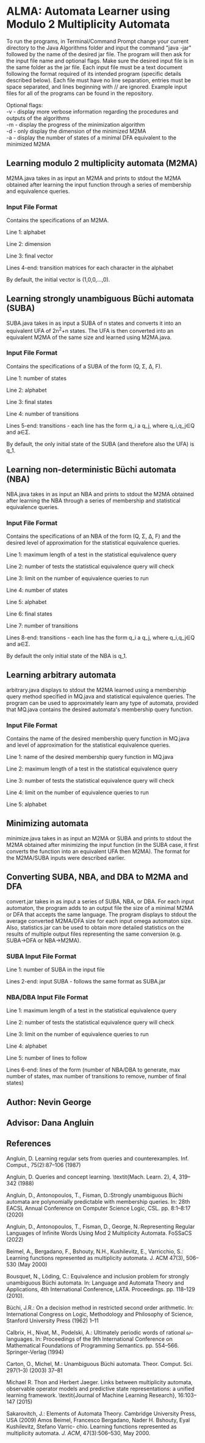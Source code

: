 # ALMA: Automata Learner using Modulo 2 Multiplicity Automata
To run the programs, in Terminal/Command Prompt change your current directory to the Java Algorithms folder and input the command "java -jar" followed by the name of the desired jar file. The program will then ask for the input file name and optional flags. Make sure the desired input file is in the same folder as the jar file. Each input file must be a text document following the format required of its intended program (specific details described below). Each file must have no line separation, entries must be space separated, and lines beginning with // are ignored. Example input files for all of the programs can be found in the repository.

Optional flags:\
-v - display more verbose information regarding the procedures and outputs of the algorithms\
-m - display the progress of the minimization algorithm\
-d - only display the dimension of the minimized M2MA\
-a - display the number of states of a minimal DFA equivalent to the minimized M2MA

## Learning modulo 2 multiplicity automata (M2MA)
M2MA.java takes in as input an M2MA and prints to stdout the M2MA obtained after learning the input function through a series of membership and equivalence queries.

### Input File Format
Contains the specifications of an M2MA.

Line 1: alphabet

Line 2: dimension

Line 3: final vector

Lines 4-end: transition matrices for each character in the alphabet

By default, the initial vector is (1,0,0,...,0).

## Learning strongly unambiguous Büchi automata (SUBA)
SUBA.java takes in as input a SUBA of n states and converts it into an equivalent UFA of 2n<sup>2</sup>+n states. The UFA is then converted into an equivalent M2MA of the same size and learned using M2MA.java.

### Input File Format
Contains the specifications of a SUBA of the form (Q, Σ, ∆, F).

Line 1: number of states

Line 2: alphabet

Line 3: final states

Line 4: number of transitions

Lines 5-end: transitions - each line has the form q_i a q_j, where q_i,q_j∈Q and a∈Σ.

By default, the only initial state of the SUBA (and therefore also the UFA) is q_1.

## Learning non-deterministic Büchi automata (NBA)
NBA.java takes in as input an NBA and prints to stdout the M2MA obtained after learning the NBA through a series of membership and statistical equivalence queries.

### Input File Format
Contains the specifications of an NBA of the form (Q, Σ, ∆, F) and the desired level of approximation for the statistical equivalence queries.

Line 1: maximum length of a test in the statistical equivalence query

Line 2: number of tests the statistical equivalence query will check

Line 3: limit on the number of equivalence queries to run

Line 4: number of states

Line 5: alphabet

Line 6: final states

Line 7: number of transitions

Lines 8-end: transitions - each line has the form q_i a q_j, where q_i,q_j∈Q and a∈Σ.

By default the only initial state of the NBA is q_1.

## Learning arbitrary automata
arbitrary.java displays to stdout the M2MA learned using a membership query method specified in MQ.java and statistical equivalence queries. The program can be used to approximately learn any type of automata, provided that MQ.java contains the desired automata's membership query function.

### Input File Format
Contains the name of the desired membership query function in MQ.java and level of approximation for the statistical equivalence queries.

Line 1: name of the desired membership query function in MQ.java

Line 2: maximum length of a test in the statistical equivalence query

Line 3: number of tests the statistical equivalence query will check

Line 4: limit on the number of equivalence queries to run

Line 5: alphabet

## Minimizing automata
minimize.java takes in as input an M2MA or SUBA and prints to stdout the M2MA obtained after minimizing the input function (in the SUBA case, it first converts the function into an equivalent UFA then M2MA). The format for the M2MA/SUBA inputs were described earlier.

## Converting SUBA, NBA, and DBA to M2MA and DFA
convert.jar takes in as input a series of SUBA, NBA, or DBA. For each input automaton, the program adds to an output file the size of a minimal M2MA or DFA that accepts the same language. The program displays to stdout the average converted M2MA/DFA size for each input omega automaton size. Also, statistics.jar can be used to obtain more detailed statistics on the results of multiple output files representing the same conversion (e.g. SUBA->DFA or NBA->M2MA).

### SUBA Input File Format
Line 1: number of SUBA in the input file

Lines 2-end: input SUBA - follows the same format as SUBA.jar

### NBA/DBA Input File Format
Line 1: maximum length of a test in the statistical equivalence query

Line 2: number of tests the statistical equivalence query will check

Line 3: limit on the number of equivalence queries to run

Line 4: alphabet

Line 5: number of lines to follow

Lines 6-end: lines of the form (number of NBA/DBA to generate, max number of states, max number of transitions to remove, number of final states)

## Author: Nevin George

## Advisor: Dana Angluin

## References
Angluin, D. Learning regular sets from queries and counterexamples. Inf. Comput., 75(2):87–106 (1987)

Angluin, D. Queries and concept learning. \textit{Mach. Learn. 2}, 4, 319–342 (1988)

Angluin, D., Antonopoulos, T., Fisman, D.:Strongly unambiguous Büchi automata are polynomially predictable with membership queries. In: 28th EACSL Annual Conference on Computer Science Logic, CSL. pp. 8:1–8:17 (2020)

Angluin, D., Antonopoulos, T., Fisman, D., George, N.:Representing Regular Languages of Infinite Words Using Mod 2 Multiplicity Automata. FoSSaCS (2022)

Beimel, A., Bergadano, F., Bshouty, N.H., Kushilevitz, E., Varricchio, S.: Learning
functions represented as multiplicity automata. J. ACM 47(3), 506–530 (May 2000)

Bousquet, N., Löding, C.: Equivalence and inclusion problem for strongly unambiguous Büchi automata. In: Language and Automata Theory and Applications, 4th International Conference, LATA. Proceedings. pp. 118–129 (2010).

Büchi, J.R.: On a decision method in restricted second order arithmetic. In: International Congress on Logic, Methodology and Philosophy of Science, Stanford University Press (1962) 1–11

Calbrix, H., Nivat, M., Podelski, A.: Ultimately periodic words of rational $\omega$-languages. In: Proceedings of the 9th International Conference on Mathematical Foundations of Programming Semantics. pp. 554–566. Springer-Verlag (1994)

Carton, O., Michel, M.: Unambiguous Büchi automata. Theor. Comput. Sci. 297(1–3) (2003) 37–81

Michael R. Thon and Herbert Jaeger. Links between multiplicity automata, observable operator models and predictive state representations: a unified learning framework. \textit{Journal of Machine Learning Research}, 16:103–147 (2015)

Sakarovitch, J.: Elements of Automata Theory. Cambridge University Press, USA (2009)
Amos Beimel, Francesco Bergadano, Nader H. Bshouty, Eyal Kushilevitz, Stefano Varric- chio. Learning functions represented    as multiplicity automata. *J. ACM*, 47(3):506–530, May 2000.